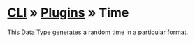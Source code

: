 # [CLI](../../../../../cli/README.md) &raquo; [Plugins](../../../../../cli/PLUGINS.md) &raquo; Time

This Data Type generates a random time in a particular format. 

